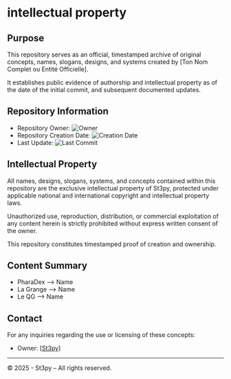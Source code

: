 # intellectual property

## Purpose

This repository serves as an official, timestamped archive of original concepts, names, slogans, designs, and systems created by [Ton Nom Complet ou Entité Officielle].

It establishes public evidence of authorship and intellectual property as of the date of the initial commit, and subsequent documented updates.

## Repository Information

- Repository Owner: ![Owner](https://img.shields.io/badge/Owner-Ste3py-blue)
- Repository Creation Date: ![Creation Date](https://img.shields.io/badge/Created-26%20April%202025-blue)
- Last Update: ![Last Commit](https://img.shields.io/github/last-commit/Ste3py/IntellectualProperty?label=Last%20Commit)

## Intellectual Property

All names, designs, slogans, systems, and concepts contained within this repository are the exclusive intellectual property of St3py, protected under applicable national and international copyright and intellectual property laws.

Unauthorized use, reproduction, distribution, or commercial exploitation of any content herein is strictly prohibited without express written consent of the owner.

This repository constitutes timestamped proof of creation and ownership.

## Content Summary

- PharaDex –> Name
- La Grange –> Name
- Le QG –> Name

## Contact

For any inquiries regarding the use or licensing of these concepts:
- Owner: [[St3py](https://github.com/Ste3py)]

---

© 2025 - St3py – All rights reserved.
